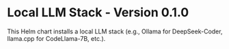 # Local LLM Stack - Version 0.1.0

This Helm chart installs a local LLM stack (e.g., Ollama for DeepSeek-Coder, llama.cpp for CodeLlama-7B, etc.).
